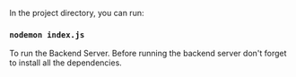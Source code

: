 In the project directory, you can run:

### `nodemon index.js`

To run the Backend Server. Before running the backend server don't forget to install all the dependencies.
